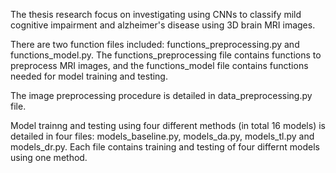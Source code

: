 The thesis research focus on investigating using CNNs to classify mild cognitive impairment and alzheimer's disease using 3D brain MRI images. 

There are two function files included: functions_preprocessing.py and functions_model.py. 
The functions_preprocessing file contains functions to preprocess MRI images, and the functions_model file contains functions needed for model training and testing.

The image preprocessing procedure is detailed in data_preprocessing.py file.

Model trainng and testing using four different methods (in total 16 models) is detailed in four files: models_baseline.py, models_da.py, models_tl.py and models_dr.py. Each file contains training and testing of four differnt models using one method. 
